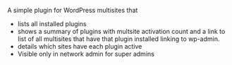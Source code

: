 A simple plugin for WordPress multisites that 

* lists all installed plugins
* shows a summary of plugins with multsite activation count and a link to list of all multisites that have that plugin installed linking to wp-admin.
* details which sites have each plugin active
* Visible only in network admin for super admins
